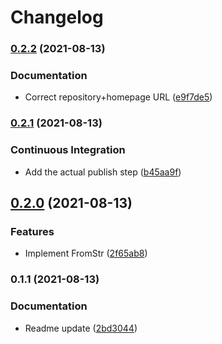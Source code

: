 # Changelog

### [0.2.2](https://www.github.com/jmagnusson/google-taxonomy/compare/v0.2.1...v0.2.2) (2021-08-13)


### Documentation

* Correct repository+homepage URL ([e9f7de5](https://www.github.com/jmagnusson/google-taxonomy/commit/e9f7de567a79fad9e12b2b319814455bfcc5bd68))

### [0.2.1](https://www.github.com/jmagnusson/google-taxonomy/compare/v0.2.0...v0.2.1) (2021-08-13)


### Continuous Integration

* Add the actual publish step ([b45aa9f](https://www.github.com/jmagnusson/google-taxonomy/commit/b45aa9f520e43f99e6bbc441212a2797f6ba3783))

## [0.2.0](https://www.github.com/jmagnusson/google-taxonomy/compare/v0.1.1...v0.2.0) (2021-08-13)


### Features

* Implement FromStr ([2f65ab8](https://www.github.com/jmagnusson/google-taxonomy/commit/2f65ab8fc4f296d1746cd412388a8a00cbd6ce23))

### 0.1.1 (2021-08-13)


### Documentation

* Readme update ([2bd3044](https://www.github.com/jmagnusson/google-taxonomy/commit/2bd3044f4bbfb1495ad1fe73f551328fc8d2fb95))
